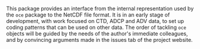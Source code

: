 This package provides an interface from the internal representation used
by the `oce` package to the NetCDF file format.  It is in an early stage
of development, with work focused on CTD, ADCP and ADV data, to set up
coding patterns that can be used on other data.  The order of tackling
`oce` objects will be guided by the needs of the author's immediate
colleagues, and by convincing arguments made in the issues tab of the
project website.
